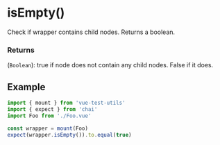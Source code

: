 # isEmpty()

Check if wrapper contains child nodes. Returns a boolean.

### Returns

(`Boolean`): true if node does not contain any child nodes. False if it does.

## Example

```js
import { mount } from 'vue-test-utils'
import { expect } from 'chai'
import Foo from './Foo.vue'

const wrapper = mount(Foo)
expect(wrapper.isEmpty()).to.equal(true)
```
